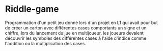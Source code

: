 # Riddle-game
Programmation d'un petit jeu donné lors d'un projet en L1 qui avait pour but de créer un carton avec différentes cases comportants un signe et un chiffre, lors du lancement du jue en multijoueur, les joueurs devaient découvrir les symboles des différentes cases à l'aide d'indice comme l'addition ou la multiplication des cases.
